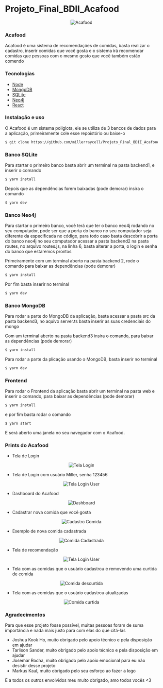 # Projeto_Final_BDII_Acafood

<p align="center">
  <img src="./Imagens/Acafood-logo-1.png" alt="Acafood">
</p>

### Acafood

Acafood é uma sistema de recomendações de comidas, basta realizar o cadastro, inserir comidas que você gosta e o sistema irá recomendar comidas que pessoas com o mesmo gosto que você também estão comendo

### Tecnologias

- [Node](https://nodejs.org/en/)
- [MongoDB](https://www.mongodb.com/1)
- [SQLite](https://www.sqlite.org/index.html)
- [Neo4j](https://neo4j.com/)
- [React](https://reactjs.org/)

### Instalação e uso

O Acafood é um sistema poliglota, ele se utiliza de 3 bancos de dados para a aplicação, primeiramente cole esse repoistório ou baixe-o

```bash
$ git clone https://github.com/millerraycell/Projeto_Final_BDII_Acafood.git
```

### Banco SQLite

Para startar o primeiro banco basta abrir um terminal na pasta backend1, e inserir o comando
```bash
$ yarn install
```

Depois que as dependências forem baixadas (pode demorar) insira o comando
```bash
$ yarn dev
```

### Banco Neo4j
Para startar o primeiro banco, você terá que ter o banco neo4j rodando no seu computador, pode ser que a porta do banco no seu computador seja diferente da especificada no código, para todo caso basta descobrir a porta do banco neo4j no seu computador acessar a pasta backend2 na pasta routes, no arquivo routes.js, na linha 6, basta alterar a porta, o login e senha do banco que estaremos prontos

Primeiramente com um terminal aberto na pasta backend 2, rode o comando para baixar as dependências (pode demorar)
```bash
$ yarn install
```

Por fim basta inserir no terminal
```bash
$ yarn dev
```

### Banco MongoDB

Para rodar a parte do MongoDB da aplicação, basta acessar a pasta src da pasta backend3, no aquivo server.ts basta inserir as suas credenciais do mongo

Com um terminal aberto na pasta backend3 insira o comando, para baixar as dependências (pode demorar)
```bash
$ yarn install
```

Para rodar a parte da plicação usando o MongoDB, basta inserir no terminal
```bash
$ yarn dev
```

### Frontend
Para rodar o Frontend da aplicação basta abrir um terminal na pasta web e inserir o comando, para baixar as dependências (pode demorar)
```bash
$ yarn install
```

e por fim basta rodar o comando

```bash
$ yarn start
```

E será aberto uma janela no seu navegador com o Acafood.

### Prints do Acafood

- Tela de Login
<p align="center">
  <img src="./Imagens/tela_login.png" alt="Tela Login">
</p>

- Tela de Login com usuário Miller, senha 123456
<p align="center">
  <img src="./Imagens/tela_login_user.png" alt="Tela Login User">
</p>

- Dashboard do Acafood
<p align="center">
  <img src="./Imagens/dashboard.png" alt="Dashboard">
</p>

- Cadastrar nova comida que você gosta
<p align="center">
  <img src="./Imagens/new_plate.png" alt="Cadastro Comida">
</p>

- Exemplo de nova comida cadastrada
<p align="center">
  <img src="./Imagens/new_plate_added.png" alt="Comida Cadastrada">
</p>

- Tela de recomendação
<p align="center">
  <img src="./Imagens/recomendado.png" alt="Tela Login User">
</p>

- Tela com as comidas que o usuário cadastrou e removendo uma curtida de comida
<p align="center">
  <img src="./Imagens/curtidas_descurtida.png" alt="Comida descurtida">
</p>

- Tela com as comidas que o usuário cadastrou atualizadas
<p align="center">
  <img src="./Imagens/curtidas_atualizada.png" alt="Comida curtida">
</p>

### Agradecimentos
Para que esse projeto fosse possível, muitas pessoas foram de suma importância e nada mais justo para com elas do que citá-las

- Joshua Kook Ho, muito obrigado pelo apoio técnico e pela disposição em ajudar
- Tarlison Sander, muito obrigado pelo apoio técnico e pela disposição em ajudar
- Josemar Rocha, muito obrigado pelo apoio emocional para eu não desistir desse projeto
- Markus Kaul, muito obrigado pelo seu esforço ao fazer a logo

E a todos os outros envolvidos meu muito obrigado, amo todos vocês <3